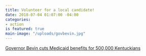 ```yaml
---
title: Volunteer for a local candidate!
date: 2018-07-04 01:07:00 -04:00
categories:
- action
is featured: true
main-image: "/uploads/govbevin.jpg"
---
```




<a class="embedly-card" href="https://docs.google.com/forms/d/e/1FAIpQLSccWvLY8ZjofIYGZI5frMyDMhSSjGIL1JFTYKT7Bwdkst6WPQ/viewform/">Governor Bevin cuts Medicaid benefits for 500,000 Kentuckians</a><script async src="//cdn.embedly.com/widgets/platform.js" charset="UTF-8"></script>


